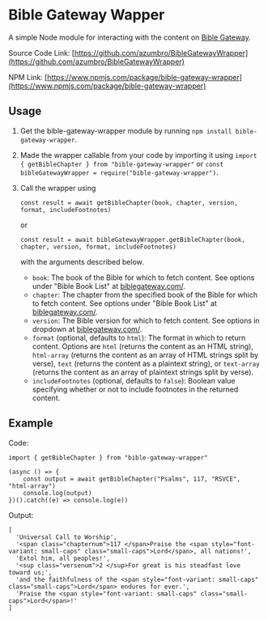# Bible Gateway Wapper

 A simple Node module for interacting with the content on [Bible Gateway](https://www.biblegateway.com/).

Source Code Link: [https://github.com/azumbro/BibleGatewayWrapper](https://github.com/azumbro/BibleGatewayWrapper)

NPM Link: [https://www.npmjs.com/package/bible-gateway-wrapper](https://www.npmjs.com/package/bible-gateway-wrapper)
## Usage
1) Get the bible-gateway-wrapper module by running ```npm install bible-gateway-wrapper```.
2) Made the wrapper callable from your code by importing it using `import { getBibleChapter } from "bible-gateway-wrapper"` or `const bibleGatewayWrapper = require("bible-gateway-wrapper")`.
3) Call the wrapper using 

    ```
    const result = await getBibleChapter(book, chapter, version, format, includeFootnotes)
    ``` 

    or 

    ```
    const result = await bibleGatewayWrapper.getBibleChapter(book, chapter, version, format, includeFootnotes)
    ``` 

    with the arguments described below.
    - `book`: The book of the Bible for which to fetch content. See options under "Bible Book List" at [biblegateway.com/](https://www.biblegateway.com/).
    - `chapter`: The chapter from the specified book of the Bible for which to fetch content. See options under "Bible Book List" at [biblegateway.com/](https://www.biblegateway.com/).
    - `version`: The Bible version for which to fetch content. See options in dropdown at [biblegateway.com/](https://www.biblegateway.com/).
    - `format` (optional, defaults to `html`): The format in which to return content. Options are `html` (returns the content as an HTML string), `html-array` (returns the content as an array of HTML strings split by verse), `text` (returns the content as a plaintext string), or `text-array` (returns the content as an array of plaintext strings split by verse).
    - `includeFootnotes` (optional, defaults to `false`): Boolean value specifying whether or not to include footnotes in the returned content.
     
     
## Example
Code:
```
import { getBibleChapter } from "bible-gateway-wrapper"

(async () => {
    const output = await getBibleChapter("Psalms", 117, "RSVCE", "html-array")
    console.log(output)
})().catch((e) => console.log(e))
```

Output:
```
[
  'Universal Call to Worship',
  '<span class="chapternum">117 </span>Praise the <span style="font-variant: small-caps" class="small-caps">Lord</span>, all nations!',
  'Extol him, all peoples!',
  '<sup class="versenum">2 </sup>For great is his steadfast love toward us;',
  'and the faithfulness of the <span style="font-variant: small-caps" class="small-caps">Lord</span> endures for ever.',
  'Praise the <span style="font-variant: small-caps" class="small-caps">Lord</span>!'
]
```